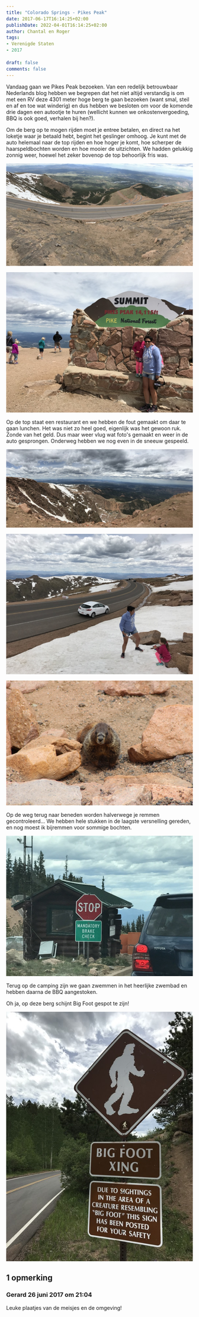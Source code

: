 ```yaml
---
title: "Colorado Springs - Pikes Peak"
date: 2017-06-17T16:14:25+02:00
publishDate: 2022-04-01T16:14:25+02:00
author: Chantal en Roger
tags:
- Verenigde Staten
- 2017

draft: false
comments: false
---
```


Vandaag gaan we Pikes Peak bezoeken. Van een redelijk betrouwbaar Nederlands blog hebben we begrepen dat het niet altijd verstandig is om met een RV deze 4301 meter hoge berg te gaan bezoeken (want smal, steil en af en toe wat winderig) en dus hebben we besloten om voor de komende drie dagen een autootje te huren (wellicht kunnen we onkostenvergoeding, BBQ is ook goed, verhalen bij hen?).

Om de berg op te mogen rijden moet je entree betalen, en direct na het loketje waar je betaald hebt, begint het geslinger omhoog. Je kunt met de auto helemaal naar de top rijden en hoe hoger je komt, hoe scherper de haarspeldbochten worden en hoe mooier de uitzichten. We hadden gelukkig zonnig weer, hoewel het zeker bovenop de top behoorlijk fris was.

![Pikes Peak](./images/IMG_15554.jpg)

![Pikes Peak](./images/IMG_15374.jpg)

Op de top staat een restaurant en we hebben de fout gemaakt om daar te gaan lunchen. Het was niet zo heel goed, eigenlijk was het gewoon ruk. Zonde van het geld. Dus maar weer vlug wat foto's gemaakt en weer in de auto gesprongen. Onderweg hebben we nog even in de sneeuw gespeeld.

![Pikes Peak](./images/IMG_15474.jpg)

![Pikes Peak](./images/IMG_15514.jpg)

![Pikes Peak](./images/IMG_93824.jpg)

Op de weg terug naar beneden worden halverwege je remmen gecontroleerd... We hebben hele stukken in de laagste versnelling gereden, en nog moest ik bijremmen voor sommige bochten.

![Pikes Peak](./images/IMG_19654.jpg)

Terug op de camping zijn we gaan zwemmen in het heerlijke zwembad en hebben daarna de BBQ aangestoken.

Oh ja, op deze berg schijnt Big Foot gespot te zijn!

![Pikes Peak](./images/IMG_15574.jpg)

## 1 opmerking

### Gerard 26 juni 2017 om 21:04

Leuke plaatjes van de meisjes en de omgeving!
